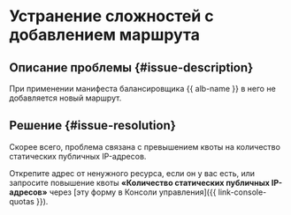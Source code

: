 # Устранение сложностей с добавлением маршрута


## Описание проблемы {#issue-description}

При применении манифеста балансировщика {{ alb-name }} в него не добавляется новый маршрут.

## Решение {#issue-resolution}

Скорее всего, проблема связана с превышением квоты на количество статических публичных IP-адресов.

Открепите адрес от ненужного ресурса, если он у вас есть, или запросите повышение квоты **«Количество статических публичных IP-адресов»** через [эту форму в Консоли управления]({{ link-console-quotas }}).
